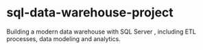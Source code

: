# sql-data-warehouse-project
Building a modern data warehouse with SQL Server , including ETL processes, data modeling and analytics.
